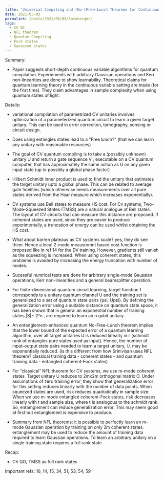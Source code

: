 ```yaml
---
title: 'Universal Compiling and (No-)Free-Lunch Theorems for Continuous Variable Quantum Learning'
date: 2021-05-03
permalink: /posts/2021/05/03/Sornborger/
tags:
  - CV QC
  - NFL theorem
  - Quantum Compiling
  - Fock states
  - Squeezed states
---
```


Summary: 

* Paper suggests short-depth continuous variable algorithms for quantum compilation. Experiements with arbitrary Gaussian operations and Kerr non-linearities are done to show learnability. Theoretical claims for quantum learning theory in the continuous variable setting are made (for the first time). They claim advantages in 
sample complexity when using quantum states of light. 

Details:

* variational compilation of parametrized CV unitaries involves optimization of a parameterized quantum circuit to learn a given target unitary. This can be used in error correciton, tomography, sensing or circuit design. 

* Does using entangles states lead to a "Free lunch?" (that we can learn any unitary with reasonable resources)

* The goal of CV quantum compiling is to take a (possibly
unknown) unitary U and return a gate sequence V ,
executable on a CV quantum computer, that has approximately
the same action as U on any given input state
(up to possibly a global phase factor)

* Hilbert Schmidt inner product is used to find the unitary that estimates the target unitary upto a global phase. This can be related to average gate fidelities (which otherwise needs measurements over all pure states derived from the Haar measure which increases exponentially). 

* DV systems use Bell states to measure HS cost. For Cv systems, Two-Mode-Squeezed States (TMSS) are a natural analogue of Bell states. The layout of CV circuits that can measure this distance are proposed. If coherent states are used, since they are easier to produce experimentally, a truncation of energy can be used whilst obtaining the HS cost. 

* What about barren plateaus as CV systems scale? yes, they do see them. Hence a local 2-mode meausremnt based cost function is proposed like in ref 14 for the DV training. However, gradients still vanish as the squeezing is increased. When using coherent states, this problems is avoided by increasing the energy truncation with number of modes. 

* Sucessful numrical tests are done for arbitrary single-mode Gaussian operations, Kerr non-linearities and a general beamsplitter operation.

* For finite-dimensional quantum circuit learning, target function f corresponds to a unitary quantum channel U and the
training set is generalized to a set of quantum state pairs {psi, Upsi}. By defining the generalization error
using a suitable distance on quantum state space, it has been shown that in general an exponential number of training states,|S|~ 2^n , are required to learn an n qubit unitary. 

* An entanglement-enhanced quantum No-Free-Lunch theorem implies that the lower bound of the expected error of a quantum learning algorithm, over all target unitaries U is reduced linearly in r (schmidt rank of entangles pure states used as input). Hence, the number of input-output state pairs needed to learn a target unitary, U, may be exponentially reduced. (is this different from how Srinivisan uses NFL theorem? classical training data - coherent states - and quantum training data - entangled coherent-Fock states)

* For “classical” NFL theorem for CV systems, we use m-mode coherent states. Target unitary U reduces to 2mx2m orthogonal matrix O. Under assumptions of zero training error, they show that generalization error for this setting reduces linearly with the number of data points. When squeezed states are used, risk reduces quadratically in sample size. When we use m-mode entangled coherent-Fock states, risk decreases linearly with t and sample size, where t is analogous to the schmidt rank. So, entamglement can reduce generalization error. This may seem good at first but entanglement is expensive to produce. 

* Summary from NFL theorems: it is possible to perfectly learn an m-mode Gaussian operation by training on only 2m coherent states. entanglement may be used to reduce the amount of training data required to learn Gaussian operations. To learn an arbitrary unitary on a single training state requires a full rank state.

Recap:
* CV QO, TMSS as full rank states

Important refs:
10, 14, 15, 34, 51, 53, 54, 59
